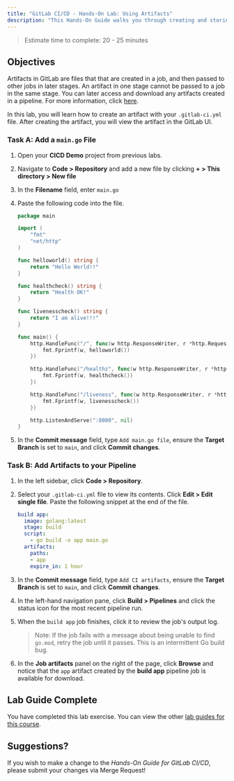 ```yaml
---
title: "GitLab CI/CD - Hands-On Lab: Using Artifacts"
description: "This Hands-On Guide walks you through creating and storing job artifacts."
---
```


> Estimate time to complete: 20 - 25 minutes


## Objectives

Artifacts in GitLab are files that that are created in a job, and then passed to other jobs in later stages. An artifact in one stage cannot be passed to a job in the same stage. You can later access and download any artifacts created in a pipeline. For more information, click [here](https://docs.gitlab.com/ee/ci/jobs/job_artifacts.html).

In this lab, you will learn how to create an artifact with your `.gitlab-ci.yml` file. After creating the artifact, you will view the artifact in the GitLab UI.

### Task A: Add a `main.go` File

1. Open your **CICD Demo** project from previous labs. 

1. Navigate to **Code > Repository** and add a new file by clicking **+ > This directory > New file**

1. In the **Filename** field, enter `main.go`

1. Paste the following code into the file.

    ```go
    package main

    import (
        "fmt"
        "net/http"
    )

    func helloworld() string {
        return "Hello World!!"
    }

    func healthcheck() string {
        return "Health OK!"
    }

    func livenesscheck() string {
        return "I am alive!!!"
    }

    func main() {
        http.HandleFunc("/", func(w http.ResponseWriter, r *http.Request) {
            fmt.Fprintf(w, helloworld())
        })

        http.HandleFunc("/healthz", func(w http.ResponseWriter, r *http.Request) {
            fmt.Fprintf(w, healthcheck())
        })

        http.HandleFunc("/liveness", func(w http.ResponseWriter, r *http.Request) {
            fmt.Fprintf(w, livenesscheck())
        })

        http.ListenAndServe(":8080", nil)
    }

    ```

1. In the **Commit message** field, type `Add main.go file`, ensure the **Target Branch** is set to `main`, and click **Commit changes**.

### Task B: Add Artifacts to your Pipeline 

1. In the left sidebar, click **Code > Repository**.

1. Select your `.gitlab-ci.yml` file to view its contents. Click **Edit > Edit single file**. Paste the following snippet at the end of the file.

    ```yml
    build app:
      image: golang:latest
      stage: build
      script:
        - go build -o app main.go
      artifacts:
        paths:
        - app
        expire_in: 1 hour
    ```

1. In the **Commit message** field, type `Add CI artifacts`, ensure the **Target Branch** is set to `main`, and click **Commit changes**. 

1. In the left-hand navigation pane, click **Build > Pipelines** and click the status icon for the most recent pipeline run.

1. When the `build app` job finishes, click it to review the job's output log. 

    > Note: If the job fails with a message about being unable to find `go.mod`, retry the job until it passes. This is an intermittent Go build bug.

1. In the **Job artifacts** panel on the right of the page, click **Browse** and notice that the `app` artifact created by the **build app** pipeline job is available for download. 

## Lab Guide Complete

You have completed this lab exercise. You can view the other [lab guides for this course](/handbook/customer-success/professional-services-engineering/education-services/gitlabcicdhandson).

## Suggestions?

If you wish to make a change to the *Hands-On Guide for GitLab CI/CD*, please submit your changes via Merge Request!

